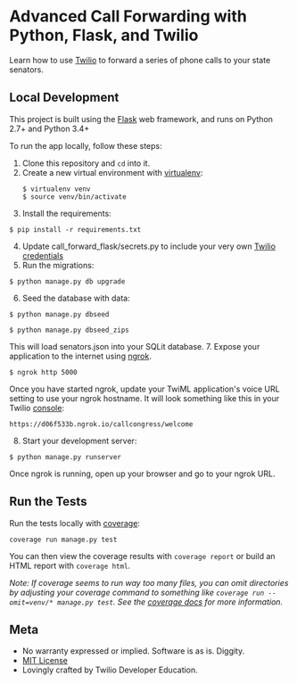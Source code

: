 # Advanced Call Forwarding with Python, Flask, and Twilio

Learn how to use [Twilio](https://www.twilio.com) to forward a series of phone calls to your state senators.

## Local Development
This project is built using the [Flask](http://flask.pocoo.org/) web framework, and runs on Python 2.7+ and Python 3.4+

To run the app locally, follow these steps:
1. Clone this repository and `cd` into it.
2. Create a new virtual environment with [virtualenv](https://virtualenv.pypa.io/en/latest/):
    ```
    $ virtualenv venv
    $ source venv/bin/activate
    ```
3. Install the requirements:
```
$ pip install -r requirements.txt
```
4. Update call_forward_flask/secrets.py to include your very own [Twilio credentials](https://www.twilio.com/console)
5. Run the migrations:
```
$ python manage.py db upgrade
```
6. Seed the database with data:
```
$ python manage.py dbseed
```
```
$ python manage.py dbseed_zips
```
This will load senators.json into your SQLit database.
7. Expose your application to the internet using [ngrok](https://www.twilio.com/blog/2015/09/6-awesome-reasons-to-use-ngrok-when-testing-webhooks.html).
```
$ ngrok http 5000
```
Once you have started ngrok, update your TwiML application's voice URL setting to use your ngrok hostname. It will look something like this in your Twilio [console](https://www.twilio.com/console/phone-numbers/):
```
https://d06f533b.ngrok.io/callcongress/welcome
```
8. Start your development server:
```
$ python manage.py runserver
```
Once ngrok is running, open up your browser and go to your ngrok URL.


## Run the Tests
Run the tests locally with [coverage](http://coverage.readthedocs.org/):
```
coverage run manage.py test
```
You can then view the coverage results with `coverage report` or build an HTML report with `coverage html`.

*Note: If coverage seems to run way too many files, you can omit directories by adjusting your coverage command to something like `coverage run --omit=venv/* manage.py test`. See the [coverage docs](http://coverage.readthedocs.org/) for more information.*

## Meta
* No warranty expressed or implied. Software is as is. Diggity.
* [MIT License](https://opensource.org/licenses/mit-license.html)
* Lovingly crafted by Twilio Developer Education.
